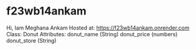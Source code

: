 # f23wb14ankam
Hi, Iam Meghana Ankam
Hosted at: https://f23wb14ankam.onrender.com
Class: Donut
Attributes:
donut_name (String)
donut_price (numbers)
donut_store (String)

